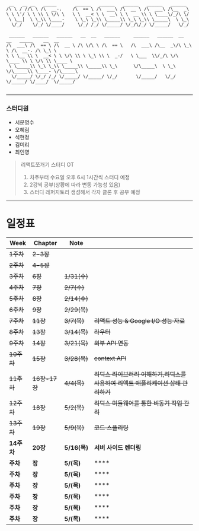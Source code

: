 ```angular2html
 __   __ __   _____       ______   ______   ______   ______   ______                         
/\ \ / //\ \ /\  __-.    /\  == \ /\  ___\ /\  __ \ /\  ___\ /\__  _\                        
\ \ \'/ \ \ \\ \ \/\ \   \ \  __< \ \  __\ \ \  __ \\ \ \____\/_/\ \/                        
 \ \__|  \ \_\\ \____-    \ \_\ \_\\ \_____\\ \_\ \_\\ \_____\  \ \_\                        
  \/_/    \/_/ \/____/     \/_/ /_/ \/_____/ \/_/\/_/ \/_____/   \/_/                        
                                                                                             
 ______   ______   ______   __  __   ______     ______   ______  __  __   _____    __  __    
/\  ___\ /\  == \ /\  __ \ /\ \/\ \ /\  == \   /\  ___\ /\__  _\/\ \_\ \ /\  __-. /\ \_\ \   
\ \ \__ \\ \  __< \ \ \/\ \\ \ \_\ \\ \  _-/   \ \___  \\/_/\ \/\ \____ \\ \ \/\ \\ \____ \  
 \ \_____\\ \_\ \_\\ \_____\\ \_____\\ \_\      \/\_____\  \ \_\ \/\_____\\ \____- \/\_____\ 
  \/_____/ \/_/ /_/ \/_____/ \/_____/ \/_/       \/_____/   \/_/  \/_____/ \/____/  \/_____/ 
                                                                                                                                                                                                                                                                                                  
```
* * *
### 스터디원
- 서문명수
- 오혜림
- 석현정
- 김미리
- 최인영

>리액트쪼개기 스터디 OT
>1. 차주부터 수요일 오후 6시 1시간씩 스터디 예정
>2. 2강씩 공부(상황에 따라 변동 가능성 있음)
>3. 스터디 레퍼지토리 생성해서 각자 클론 후 공부 예정
* * *
# 일정표
| Week    | Chapter | Note    ||
|---------|---------|---------|-|
| ~~1주차~~ | ~~2-3장~~    |         ||
| ~~2주차~~ | ~~4-5장~~    |         ||
| ~~3주차~~ | ~~6장~~      | ~~1/31(수)~~ ||
|~~4주차~~|~~7장~~|~~2/7(수)~~||
|~~5주차~~|~~8장~~|~~2/14(수)~~||
|~~6주차~~|~~9장~~|~~2/29(목)~~||
|~~7주차~~|~~11장~~|~~3/7(목)~~|~~리액트 성능 & Google I/O 성능 자료~~|
|~~8주차~~|~~13장~~|~~3/14(목)~~|~~라우터~~|
|~~9주차~~|~~14장~~|~~3/21(목)~~|~~외부 API 연동~~|
|~~10주차~~|~~15장~~|~~3/28(목)~~|~~context API~~|
|~~11주차~~|~~16장-17장~~|~~4/4(목)~~|~~리덕스 라이브러리 이해하기,리덕스를 사용하여 리액트 애플리케이션 상태 관리하기~~|
|~~12주차~~|~~18장~~|~~5/2(목)~~|~~리덕스 미들웨어를 통한 비동기 작업 관리~~|
|~~13주차~~|~~19장~~|~~5/9(목)~~|~~코드 스플리팅~~|~~~~|
|**14주차**|**20장**|**5/16(목)**|**서버 사이드 렌더링**|~~~~|
|**주차**|**장**|**5/(목)**|****|~~~~|
|**주차**|**장**|**5/(목)**|****|~~~~|
|**주차**|**장**|**5/(목)**|****|~~~~|
|**주차**|**장**|**5/(목)**|****|~~~~|
|**주차**|**장**|**5/(목)**|****|~~~~|
|**주차**|**장**|**5/(목)**|****|~~~~|
